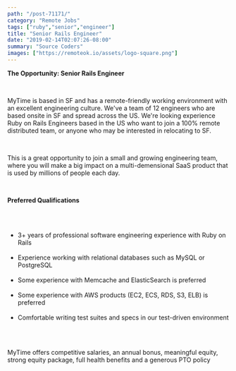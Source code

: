 ```yaml
---
path: "/post-71171/"
category: "Remote Jobs"
tags: ["ruby","senior","engineer"]
title: "Senior Rails Engineer"
date: "2019-02-14T02:07:26-08:00"
summary: "Source Coders"
images: ["https://remoteok.io/assets/logo-square.png"]
---
```


<p><strong>The Opportunity: Senior Rails Engineer</strong></p><br /><p>MyTime is based in SF and has a remote-friendly working environment with an excellent engineering culture. We've a team of 12 engineers who are based onsite in SF and spread across the US. We're looking experience Ruby on Rails Engineers based in the US who want to join a 100% remote distributed team, or anyone who may be interested in relocating to SF.</p><br /><p>This is a great opportunity to join a small and growing engineering team, where you will make a big impact on a multi-demensional SaaS product that is used by millions of people each day.&nbsp;</p><br /><p><strong><strong>Preferred Qualifications</strong></strong></p><br /><ul><br /><li>3+ years of professional software engineering experience with Ruby on Rails</li><br /><li>Experience working with relational databases such as MySQL or PostgreSQL</li><br /><li>Some experience with Memcache and ElasticSearch is preferred</li><br /><li>Some experience with AWS products (EC2, ECS, RDS, S3, ELB) is preferred</li><br /><li>Comfortable writing test suites and specs in our test-driven environment</li><br /></ul><br /><p>MyTime offers competitive salaries, an annual bonus, meaningful equity, strong equity package, full health benefits and a generous PTO policy</p>
